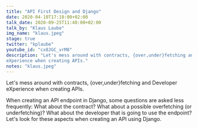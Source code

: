 ```yaml
---
title: "API First Design and Django"
date: 2020-04-10T17:10:00+02:00
talk_date: 2020-09-25T11:40:00+02:00
talk_by: "Klaus Laube"
img_name: "klaus.jpeg"
stage: true
twitter: "kplaube"
youtube_id: "cx8JGC_vrM8"
description: "Let's mess around with contracts, {over,under}fetching and Developer
eXperience when creating APIs."
notes: "klaus.jpeg"
---
```


Let's mess around with contracts, {over,under}fetching and Developer
eXperience when creating APIs.

When creating an API endpoint in Django, some questions are asked less frequently:
What about the contract? What about a possible overfetching
(or underfetching)? What about the
developer that is going to use the endpoint? Let's look for these
aspects when creating an API using Django.
